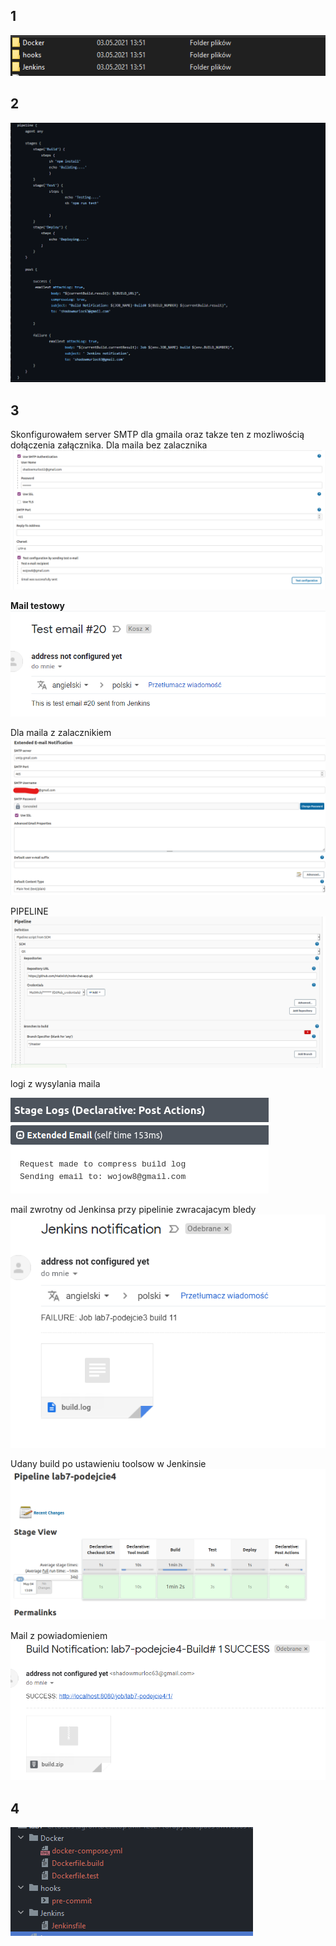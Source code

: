 ## 1
![](podzial_na_technologie.png)

## 2
![](Jenkinsfile.png)

## 3 

Skonfigurowałem server SMTP dla gmaila oraz takze ten z 
mozliwością dołączenia załącznika.
Dla maila bez zalacznika<br>
![](smpt_config_plain_email.png)

<strong>Mail testowy</strong><br>
![](img.png)

Dla maila z zalacznikiem<br>
![](smtp_config.png)

PIPELINE<br>
![](pipeline.png)

logi z wysylania maila<br>

![](post_actions.png)

mail zwrotny od Jenkinsa przy pipelinie zwracajacym bledy<br>
![](jenkins_mail_notification_result.png)

Udany build po ustawieniu toolsow w Jenkinsie
![img_2.png](img_2.png)

Mail z powiadomieniem
![img_3.png](img_3.png)

## 4
![img_1.png](img_1.png)